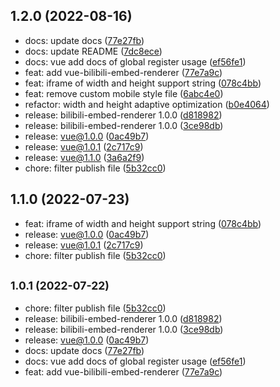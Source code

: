 ## 1.2.0 (2022-08-16)

* docs: update docs ([77e27fb](https://github.com/zeffon/bilibili-embed-renderer/commit/77e27fb))
* docs: update README ([7dc8ece](https://github.com/zeffon/bilibili-embed-renderer/commit/7dc8ece))
* docs: vue add docs of global register usage ([ef56fe1](https://github.com/zeffon/bilibili-embed-renderer/commit/ef56fe1))
* feat: add vue-bilibili-embed-renderer ([77e7a9c](https://github.com/zeffon/bilibili-embed-renderer/commit/77e7a9c))
* feat: iframe of width and height support string ([078c4bb](https://github.com/zeffon/bilibili-embed-renderer/commit/078c4bb))
* feat: remove custom mobile style file ([6abc4e0](https://github.com/zeffon/bilibili-embed-renderer/commit/6abc4e0))
* refactor: width and height adaptive optimization ([b0e4064](https://github.com/zeffon/bilibili-embed-renderer/commit/b0e4064))
* release: bilibili-embed-renderer 1.0.0 ([d818982](https://github.com/zeffon/bilibili-embed-renderer/commit/d818982))
* release: bilibili-embed-renderer 1.0.0 ([3ce98db](https://github.com/zeffon/bilibili-embed-renderer/commit/3ce98db))
* release: vue@1.0.0 ([0ac49b7](https://github.com/zeffon/bilibili-embed-renderer/commit/0ac49b7))
* release: vue@1.0.1 ([2c717c9](https://github.com/zeffon/bilibili-embed-renderer/commit/2c717c9))
* release: vue@1.1.0 ([3a6a2f9](https://github.com/zeffon/bilibili-embed-renderer/commit/3a6a2f9))
* chore: filter publish file ([5b32cc0](https://github.com/zeffon/bilibili-embed-renderer/commit/5b32cc0))



## 1.1.0 (2022-07-23)

* feat: iframe of width and height support string ([078c4bb](https://github.com/zeffon/bilibili-embed-renderer/commit/078c4bb))
* release: vue@1.0.0 ([0ac49b7](https://github.com/zeffon/bilibili-embed-renderer/commit/0ac49b7))
* release: vue@1.0.1 ([2c717c9](https://github.com/zeffon/bilibili-embed-renderer/commit/2c717c9))
* chore: filter publish file ([5b32cc0](https://github.com/zeffon/bilibili-embed-renderer/commit/5b32cc0))



## <small>1.0.1 (2022-07-22)</small>

* chore: filter publish file ([5b32cc0](https://github.com/zeffon/bilibili-embed-renderer/commit/5b32cc0))
* release: bilibili-embed-renderer 1.0.0 ([d818982](https://github.com/zeffon/bilibili-embed-renderer/commit/d818982))
* release: bilibili-embed-renderer 1.0.0 ([3ce98db](https://github.com/zeffon/bilibili-embed-renderer/commit/3ce98db))
* release: vue@1.0.0 ([0ac49b7](https://github.com/zeffon/bilibili-embed-renderer/commit/0ac49b7))
* docs: update docs ([77e27fb](https://github.com/zeffon/bilibili-embed-renderer/commit/77e27fb))
* docs: vue add docs of global register usage ([ef56fe1](https://github.com/zeffon/bilibili-embed-renderer/commit/ef56fe1))
* feat: add vue-bilibili-embed-renderer ([77e7a9c](https://github.com/zeffon/bilibili-embed-renderer/commit/77e7a9c))



